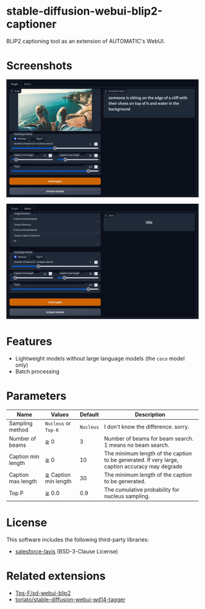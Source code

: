 # stable-diffusion-webui-blip2-captioner

BLIP2 captioning tool as an extension of AUTOMATIC's WebUI.

# Screenshots

![screenshot 1](./screenshots/screenshot-1.jpg)

![screenshot 2](./screenshots/screenshot-2.jpg)

# Features

- Lightweight models without large language models (the `coco` model only)
- Batch processing

# Parameters

| Name               | Values               | Default   | Description                                                                                    |
| ------------------ | -------------------- | --------- | ---------------------------------------------------------------------------------------------- |
| Sampling method    | `Nucleus` or `Top-K` | `Nucleus` | I don't know the difference. sorry.                                                            |
| Number of beams    | ≧ 0                  | 3         | Number of beams for beam search. 1 means no beam search.                                       |
| Caption min length | ≧ 0                  | 10        | The minimum length of the caption to be generated. If very large, caption accuracy may degrade |
| Caption max length | ≧ Caption min length | 30        | The minimum length of the caption to be generated.                                             |
| Top P              | ≧ 0.0                | 0.9       | The cumulative probability for nucleus sampling.                                               |


# License
This software includes the following third-party libraries:
- [salesforce-lavis](https://github.com/salesforce/LAVIS/tree/main/projects/blip2) (BSD-3-Clause License)


# Related extensions

- [Tps-F/sd-webui-blip2](https://github.com/Tps-F/sd-webui-blip2)
- [toriato/stable-diffusion-webui-wd14-tagger](https://github.com/toriato/stable-diffusion-webui-wd14-tagger)

